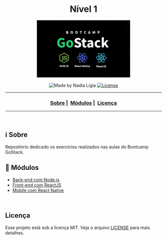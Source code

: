 <h1 align="center">Nível 1</h1>
<p align="center">
  <img src="assets/logo.jpg" width="300" heigth="300">
</p>

<p align="center">
  <img alt="Made by Nadia Ligia" src="https://img.shields.io/badge/made%20by-Nadia%20Ligia-informational">
  
  <a href="license.md">
  <img alt="License" src="https://img.shields.io/badge/License-MIT-informational">
  </a>
</p>

___

<h3 align="center">
  <a href="#information_source-sobre">Sobre</a>&nbsp;|&nbsp;
  <a href="#book-modulos">Módulos</a>&nbsp;|&nbsp;
  <a href="#licença">Licença</a>
</h3>

___

<br>

## :information_source: Sobre

Repositório dedicado os exercícios realizados nas aulas do Bootcamp GoStack.

## :book: Módulos

- [Back-end com Node.js](backend)
- [Front-end com ReactJS](frontend)
- [Mobile com React Native](mobile)

<br>

## Licença 

Esse projeto está sob a licença MIT. Veja o arquivo [LICENSE](LICENSE) para mais detalhes.